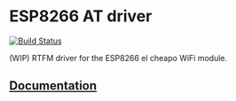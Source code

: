 # ESP8266 AT driver

[![Build Status](https://travis-ci.org/jamwaffles/esp8266-at.svg?branch=master)](https://travis-ci.org/jamwaffles/esp8266-at)

(WIP) RTFM driver for the ESP8266 el cheapo WiFi module.

## [Documentation](https://jamwaffles.github.io/esp8266-at)
